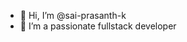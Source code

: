 - 👋 Hi, I’m @sai-prasanth-k
- 👀 I’m a passionate fullstack developer

<!---
sai-prasanth-k/sai-prasanth-k is a ✨ special ✨ repository because its `README.md` (this file) appears on your GitHub profile.
You can click the Preview link to take a look at your changes.
--->
